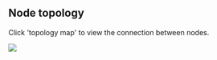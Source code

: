 ## Node topology

Click 'topology map' to view the connection between nodes.

![](https://crawlab.oss-cn-hangzhou.aliyuncs.com/v0.3.0/node-network.png)
